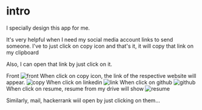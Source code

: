 # intro

I specially design this app for me.

It's very helpful when I need my social media account links to send someone.
I've to just click on copy icon and that's it, it will copy that link on my clipboard

Also, I can open that link by just click on it.

Front
![front](https://github.com/Himanshi7Bansal/intro/assets/101702840/326eddcc-52c8-45cc-9424-f4cc8db15015)
When click on copy icon, the link of the respective website will appear.
![copy](https://github.com/Himanshi7Bansal/intro/assets/101702840/aed22216-d560-44be-81e4-d4b09efe144d)
When click on linkedin
![link](https://github.com/Himanshi7Bansal/intro/assets/101702840/8a28d53b-12fb-46c3-a37f-1426c2fc0d7c)
When click on github
![github](https://github.com/Himanshi7Bansal/intro/assets/101702840/818b6918-6c84-4907-a923-bed14cbda6fa)
When click on resume, resume from my drive will show
![resume](https://github.com/Himanshi7Bansal/intro/assets/101702840/b11d30de-823c-4095-9aa6-60f3dc575741)

Similarly, mail, hackerrank wiil open by just clicking on them...
